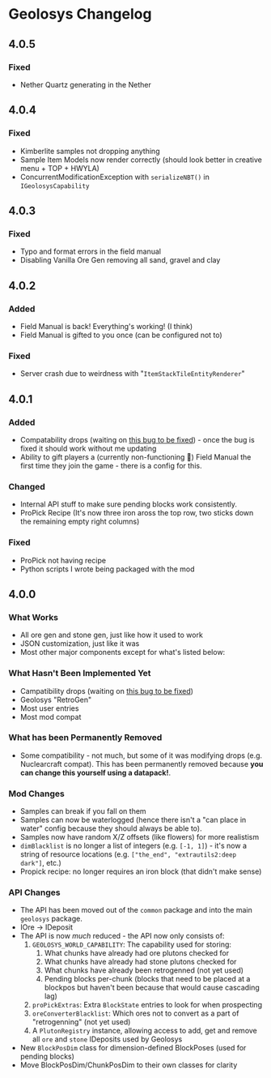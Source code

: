 # Geolosys Changelog

## 4.0.5

### Fixed

* Nether Quartz generating in the Nether

## 4.0.4

### Fixed

* Kimberlite samples not dropping anything
* Sample Item Models now render correctly (should look better in creative menu + TOP + HWYLA)
* ConcurrentModificationException with `serializeNBT()` in `IGeolosysCapability`

## 4.0.3

### Fixed

* Typo and format errors in the field manual
* Disabling Vanilla Ore Gen removing all sand, gravel and clay

## 4.0.2

### Added

* Field Manual is back! Everything's working! (I think)
* Field Manual is gifted to you once (can be configured not to)

### Fixed

* Server crash due to weirdness with "`ItemStackTileEntityRenderer`"

## 4.0.1

### Added

* Compatability drops (waiting on [this bug to be fixed](https://github.com/MinecraftForge/MinecraftForge/issues/5828)) - once the bug is fixed it should work without me updating
* Ability to gift players a (currently non-functioning 🤔) Field Manual the first time they join the game - there is a config for this.
 
### Changed

* Internal API stuff to make sure pending blocks work consistently.
* ProPick Recipe (It's now three iron aross the top row, two sticks down the remaining empty right columns)

### Fixed

* ProPick not having recipe
* Python scripts I wrote being packaged with the mod

## 4.0.0

### What Works

* All ore gen and stone gen, just like how it used to work
* JSON customization, just like it was
* Most other major components except for what's listed below:

### What Hasn't Been Implemented Yet

* Campatibility drops (waiting on [this bug to be fixed](https://github.com/MinecraftForge/MinecraftForge/issues/5828))
* Geolosys "RetroGen" 
* Most user entries
* Most mod compat

### What has been Permanently Removed

* Some compatibility  - not much, but some of it was modifying drops (e.g. Nuclearcraft compat). This has been permanently removed because **you can change this yourself using a datapack!**.

### Mod Changes

* Samples can break if you fall on them
* Samples can now be waterlogged (hence there isn't a "can place in water" config because they should always be able to).
* Samples now have random X/Z offsets (like flowers) for more realistism
* `dimBlacklist` is no longer a list of integers (e.g. `[-1, 1]`) - it's now a string of resource locations (e.g. `["the_end", "extrautils2:deep dark"]`, etc.)
* Propick recipe: no longer requires an iron block (that didn't make sense)

### API Changes

* The API has been moved out of the `common` package and into the main `geolosys` package.
* IOre → IDeposit
* The API is now *much* reduced - the API now only consists of:
    1. `GEOLOSYS_WORLD_CAPABILITY`: The capability used for storing:
        1. What chunks have already had ore plutons checked for
        2. What chunks have already had stone plutons checked for
        3. What chunks have already been retrogenned (not yet used)
        4. Pending blocks per-chunk (blocks that need to be placed at a blockpos but haven't been because that would cause cascading lag)
    2. `proPickExtras`: Extra `BlockState` entries to look for when prospecting
    3. `oreConverterBlacklist`: Which ores not to convert as a part of "retrogenning" (not yet used)
    4. A `PlutonRegistry` instance, allowing access to add, get and remove all `ore` and `stone` IDeposits used by Geolosys
* New `BlockPosDim` class for dimension-defined BlockPoses (used for pending blocks)
* Move BlockPosDim/ChunkPosDim to their own classes for clarity
